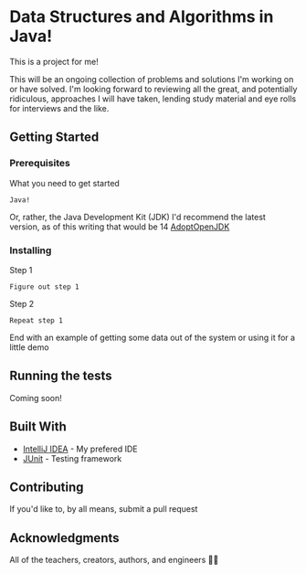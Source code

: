 # Data Structures and Algorithms in Java!

This is a project for me!

This will be an ongoing collection of problems and solutions I'm working on or have solved.
I'm looking forward to reviewing all the great, and potentially ridiculous, approaches I will have taken, lending study
material and eye rolls for interviews and the like.

## Getting Started

### Prerequisites

What you need to get started

```
Java!
```
Or, rather, the Java Development Kit (JDK)
I'd recommend the latest version, as of this writing that would be 14
[AdoptOpenJDK](https://adoptopenjdk.net/)

### Installing


Step 1
```
Figure out step 1
```

Step 2

```
Repeat step 1
```

End with an example of getting some data out of the system or using it for a little demo

## Running the tests

Coming soon!

## Built With

* [IntelliJ IDEA](https://www.jetbrains.com/idea/) - My prefered IDE
* [JUnit](https://junit.org/) - Testing framework

## Contributing

If you'd like to, by all means, submit a pull request
## Acknowledgments

All of the teachers, creators, authors, and engineers 🙏👏


